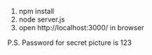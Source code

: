1. npm install
2. node server.js
3. open http://localhost:3000/ in browser

P.S. Password for secret picture is 123